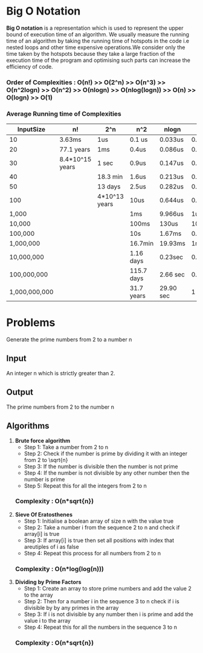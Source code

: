 # Big O Notation
**Big O notation** is a representation which is used to represent the upper bound of execution time of an algorithm.
We usually measure the running time of an algorithm by taking the running time of hotspots in the code i.e nested loops and other time expensive operations.We consider only the time taken by the hotspots because they take a large fraction of the execution time of the program and optimising such parts can increase the efficiency of code.

### Order of Complexities : O(n!) >> O(2^n) >> O(n^3) >> O(n^2logn) >> O(n^2) >> O(nlogn) >> O(nlog(logn)) >> O(n) >> O(logn) >> O(1)

### Average Running time of Complexities
| InputSize     | n!              | 2^n           | n^2        | nlogn     | n       | logn    |
|---------------|-----------------|---------------|------------|-----------|---------|---------|
| 10            | 3.63ms          | 1us           | 0.1 us     | 0.033us   | 0.01us  | 0.003us |
| 20            | 77.1 years      | 1ms           | 0.4us      | 0.086us   | 0.02us  | 0.004us |
| 30            | 8.4*10^15 years | 1 sec         | 0.9us      | 0.147us   | 0.03us  | 0.005us |
| 40            |                 | 18.3  min     | 1.6us      | 0.213us   | 0.04us  | 0.005us |
| 50            |                 | 13 days       | 2.5us      | 0.282us   | 0.05us  | 0.006us |
| 100           |                 | 4*10^13 years | 10us       | 0.644us   | 0.1us   | 0.007us |
| 1,000         |                 |               | 1ms        | 9.966us   | 1us     | 0.010us |
| 10,000        |                 |               | 100ms      | 130us     | 10u     | 0.013us |
| 100,000       |                 |               | 10s        | 1.67ms    | 0.10ms  | 0.017us |
| 1,000,000     |                 |               | 16.7min    | 19.93ms   | 1ms     | 0.020us |
| 10,000,000    |                 |               | 1.16 days  | 0.23sec   | 0.01sec | 0.023us |
| 100,000,000   |                 |               | 115.7 days | 2.66 sec  | 0.10sec | 0.027us |
| 1,000,000,000 |                 |               | 31.7 years | 29.90 sec | 1 sec   | 0.030us |

# Problems
Generate the prime numbers from 2 to a number n

## Input
An integer n which is strictly greater than 2.

## Output
The prime numbers from 2 to the number n 

## Algorithms
1. **Brute force algorithm** 
    - Step 1: Take a number from 2 to n
    - Step 2: Check if the number is prime by dividing it with an integer from 2 to \sqrt{n}
    - Step 3: If the number is divisible then the number is not prime 
    - Step 4: If the number is not divisible by any other number then the number is prime
    - Step 5: Repeat this for all the integers from 2 to n
    ### Complexity : O(n*sqrt{n})
2. **Sieve Of Eratosthenes**
   - Step 1: Initialise a boolean array of size n with the value true
   - Step 2: Take a number i from the sequence 2 to n and check if array[i] is true
   - Step 3: If array[i] is true then set all positions with index that areutiples of i as false
   - Step 4: Repeat this process for all numbers from 2 to n
    ### Complexity : O(n*log(log(n)))
3. **Dividing by Prime Factors**
    - Step 1: Create an array to store prime numbers and add the value 2 to the array
    - Step 2: Then for a number i in the sequence 3 to n check if i is divisible by by any primes in the array
    - Step 3: If i is not divisible by any number then i is prime and add the value i to the array
    - Step 4: Repeat this for all the numbers in the sequence 3 to n  
    ### Complexity : O(n*sqrt{n})

